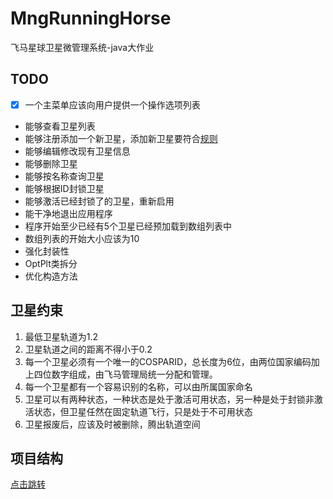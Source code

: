 # MngRunningHorse
飞马星球卫星微管理系统-java大作业

## TODO

- [x] 一个主菜单应该向用户提供一个操作选项列表 
- 能够查看卫星列表
- 能够注册添加一个新卫星，添加新卫星要符合[规则](#卫星约束)
- 能够编辑修改现有卫星信息 
- 能够删除卫星
- 能够按名称查询卫星
- 能够根据ID封锁卫星 
- 能够激活已经封锁了的卫星，重新启用
- 能干净地退出应用程序
- 程序开始至少已经有5个卫星已经预加载到数组列表中
- 数组列表的开始大小应该为10
- 强化封装性
- OptPlt类拆分
- 优化构造方法

## 卫星约束

1. 最低卫星轨道为1.2
2. 卫星轨道之间的距离不得小于0.2
3. 每一个卫星必须有一个唯一的COSPARID，总长度为6位，由两位国家编码加上四位数字组成，由飞马管理局统一分配和管理。
4. 每一个卫星都有一个容易识别的名称，可以由所属国家命名
5. 卫星可以有两种状态，一种状态是处于激活可用状态，另一种是处于封锁非激活状态，但卫星任然在固定轨道飞行，只是处于不可用状态
6. 卫星报废后，应该及时被删除，腾出轨道空间

## 项目结构

[点击跳转](https://www.processon.com/view/link/61712d1307912946cfcae88a)